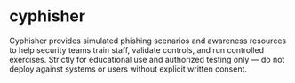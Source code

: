 # cyphisher
Cyphisher provides simulated phishing scenarios and awareness resources to help security teams train staff, validate controls, and run controlled exercises. Strictly for educational use and authorized testing only — do not deploy against systems or users without explicit written consent.
